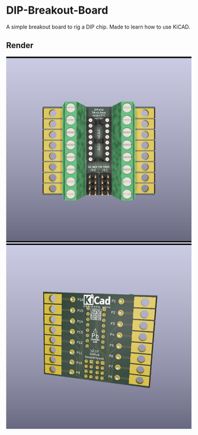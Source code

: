 # DIP-Breakout-Board

A simple breakout board to rig a DIP chip. Made to learn how to use KiCAD.

## Render
![Front of PCB](images/DIP%20Breakout%20Board%20v2.10%20Screenshot%20A.small.png)
![Rear of PCB](images/DIP%20Breakout%20Board%20v2.10%20Screenshot%20B.small.png)

